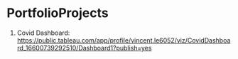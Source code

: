 # PortfolioProjects
1. Covid Dashboard: https://public.tableau.com/app/profile/vincent.le6052/viz/CovidDashboard_16600739292510/Dashboard1?publish=yes
